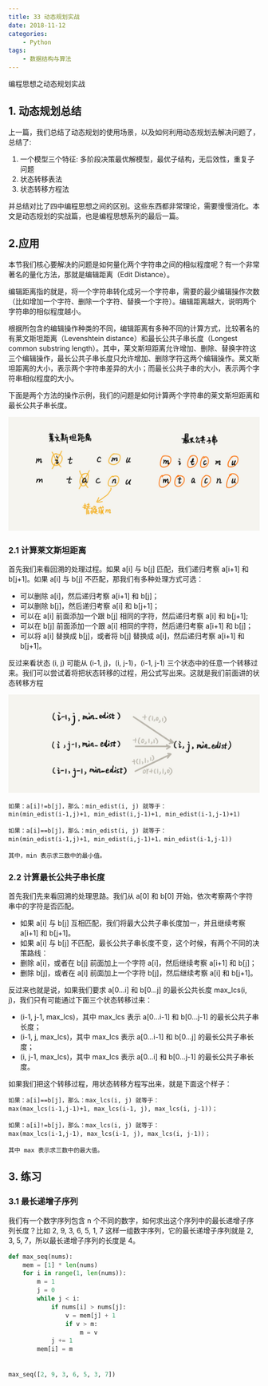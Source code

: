 ```yaml
---
title: 33 动态规划实战
date: 2018-11-12
categories:
    - Python
tags:
    - 数据结构与算法
---
```


编程思想之动态规划实战

<!-- more -->

## 1. 动态规划总结
上一篇，我们总结了动态规划的使用场景，以及如何利用动态规划去解决问题了，总结了:
1. 一个模型三个特征: 多阶段决策最优解模型，最优子结构，无后效性，重复子问题
2. 状态转移表法
3. 状态转移方程法

并总结对比了四中编程思想之间的区别。这些东西都非常理论，需要慢慢消化。本文是动态规划的实战篇，也是编程思想系列的最后一篇。

## 2.应用
本节我们核心要解决的问题是如何量化两个字符串之间的相似程度呢？有一个非常著名的量化方法，那就是编辑距离（Edit Distance）。

编辑距离指的就是，将一个字符串转化成另一个字符串，需要的最少编辑操作次数（比如增加一个字符、删除一个字符、替换一个字符）。编辑距离越大，说明两个字符串的相似程度越小。

根据所包含的编辑操作种类的不同，编辑距离有多种不同的计算方式，比较著名的有莱文斯坦距离（Levenshtein distance）和最长公共子串长度（Longest common substring length）。其中，莱文斯坦距离允许增加、删除、替换字符这三个编辑操作，最长公共子串长度只允许增加、删除字符这两个编辑操作。莱文斯坦距离的大小，表示两个字符串差异的大小；而最长公共子串的大小，表示两个字符串相似程度的大小。

下面是两个方法的操作示例，我们的问题是如何计算两个字符串的莱文斯坦距离和最长公共子串长度。

![0-1](/images/algo/dp/string_matches.jpg)

### 2.1 计算莱文斯坦距离
首先我们来看回溯的处理过程。如果 a[i] 与 b[j] 匹配，我们递归考察 a[i+1] 和 b[j+1]。如果 a[i] 与 b[j] 不匹配，那我们有多种处理方式可选：
- 可以删除 a[i]，然后递归考察 a[i+1] 和 b[j]；
- 可以删除 b[j]，然后递归考察 a[i] 和 b[j+1]；
- 可以在 a[i] 前面添加一个跟 b[j] 相同的字符，然后递归考察 a[i] 和 b[j+1];
- 可以在 b[j] 前面添加一个跟 a[i] 相同的字符，然后递归考察 a[i+1] 和 b[j]；
- 可以将 a[i] 替换成 b[j]，或者将 b[j] 替换成 a[i]，然后递归考察 a[i+1] 和 b[j+1]。

反过来看状态 (i, j) 可能从 (i-1, j)，(i, j-1)，(i-1, j-1) 三个状态中的任意一个转移过来。我们可以尝试着将把状态转移的过程，用公式写出来。这就是我们前面讲的状态转移方程

![0-1](/images/algo/dp/Levenshtein.jpg)

```
如果：a[i]!=b[j]，那么：min_edist(i, j) 就等于：
min(min_edist(i-1,j)+1, min_edist(i,j-1)+1, min_edist(i-1,j-1)+1)

如果：a[i]==b[j]，那么：min_edist(i, j) 就等于：
min(min_edist(i-1,j)+1, min_edist(i,j-1)+1，min_edist(i-1,j-1))

其中，min 表示求三数中的最小值。     
```

### 2.2 计算最长公共子串长度
首先我们先来看回溯的处理思路。我们从 a[0] 和 b[0] 开始，依次考察两个字符串中的字符是否匹配。
- 如果 a[i] 与 b[j] 互相匹配，我们将最大公共子串长度加一，并且继续考察 a[i+1] 和 b[j+1]。
- 如果 a[i] 与 b[j] 不匹配，最长公共子串长度不变，这个时候，有两个不同的决策路线：
- 删除 a[i]，或者在 b[j] 前面加上一个字符 a[i]，然后继续考察 a[i+1] 和 b[j]；
- 删除 b[j]，或者在 a[i] 前面加上一个字符 b[j]，然后继续考察 a[i] 和 b[j+1]。

反过来也就是说，如果我们要求 a[0...i] 和 b[0...j] 的最长公共长度 max_lcs(i, j)，我们只有可能通过下面三个状态转移过来：
- (i-1, j-1, max_lcs)，其中 max_lcs 表示 a[0...i-1] 和 b[0...j-1] 的最长公共子串长度；
- (i-1, j, max_lcs)，其中 max_lcs 表示 a[0...i-1] 和 b[0...j] 的最长公共子串长度；
- (i, j-1, max_lcs)，其中 max_lcs 表示 a[0...i] 和 b[0...j-1] 的最长公共子串长度。

如果我们把这个转移过程，用状态转移方程写出来，就是下面这个样子：

```
如果：a[i]==b[j]，那么：max_lcs(i, j) 就等于：
max(max_lcs(i-1,j-1)+1, max_lcs(i-1, j), max_lcs(i, j-1))；

如果：a[i]!=b[j]，那么：max_lcs(i, j) 就等于：
max(max_lcs(i-1,j-1), max_lcs(i-1, j), max_lcs(i, j-1))；

其中 max 表示求三数中的最大值。
```

## 3. 练习
### 3.1 最长递增子序列
我们有一个数字序列包含 n 个不同的数字，如何求出这个序列中的最长递增子序列长度？比如 2, 9, 3, 6, 5, 1, 7 这样一组数字序列，它的最长递增子序列就是 2, 3, 5, 7，所以最长递增子序列的长度是 4。

```Python
def max_seq(nums):
    mem = [1] * len(nums)
    for i in range(1, len(nums)):
        m = 1
        j = 0
        while j < i:
            if nums[i] > nums[j]:
                v = mem[j] + 1
                if v > m:
                    m = v
            j += 1
        mem[i] = m


max_seq([2, 9, 3, 6, 5, 3, 7])
```
